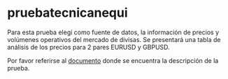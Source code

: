 # pruebatecnicanequi
Para esta prueba elegí como fuente de datos, la información de precios y volúmenes operativos del mercado de divisas. Se presentará una tabla de análisis de los precios para 2 pares EURUSD y GBPUSD.

Por favor referirse al [documento](./docs/Technical_test.md) donde se encuentra la descripción de la prueba.